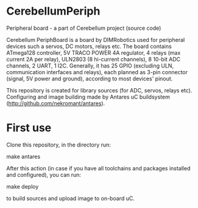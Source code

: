 CerebellumPeriph
================

Peripheral board - a part of Cerebellum project (source code)

Cerebellum PeriphBoard is a board by DIMRobotics used for peripheral devices such a servos, DC motors, relays etc. The board contains ATmega128 controller, 5V TRACO POWER 4A regulator, 4 relays (max current 2A per relay), ULN2803 (8 hi-current channels), 8 10-bit ADC channels, 2 UART, 1 I2C. Generally, it has 25 GPIO (excluding ULN, communication interfaces and relays), each planned as 3-pin connector (signal, 5V power and ground), according to most devices' pinout.

This repository is created for library sources (for ADC, servos, relays etc). Configuring and image building made by Antares uC buildsystem (http://github.com/nekromant/antares).

First use
=========

Clone this repository, in the directory run:

make antares

After this action (in case if you have all toolchains and packages installed and configured), you can run:

make deploy 

to build sources and upload image to on-board uC.
